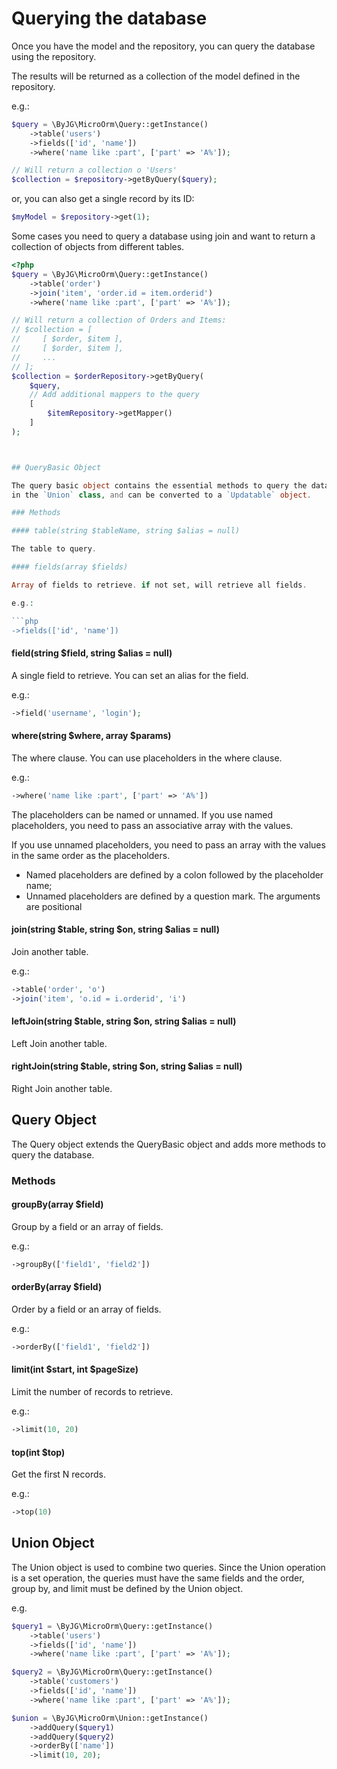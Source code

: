 # Querying the database

Once you have the model and the repository, you can query the database using the repository.

The results will be returned as a collection of the model defined in the repository.

e.g.:

```php
$query = \ByJG\MicroOrm\Query::getInstance()
    ->table('users')
    ->fields(['id', 'name'])
    ->where('name like :part', ['part' => 'A%']);

// Will return a collection o 'Users'
$collection = $repository->getByQuery($query);
```

or, you can also get a single record by its ID:

```php
$myModel = $repository->get(1);
```

Some cases you need to query a database using join and want to return a collection of objects from different tables.

```php
<?php
$query = \ByJG\MicroOrm\Query::getInstance()
    ->table('order')
    ->join('item', 'order.id = item.orderid')
    ->where('name like :part', ['part' => 'A%']);

// Will return a collection of Orders and Items:
// $collection = [
//     [ $order, $item ],
//     [ $order, $item ],
//     ...
// ];
$collection = $orderRepository->getByQuery(
    $query,
    // Add additional mappers to the query
    [
        $itemRepository->getMapper()
    ]
);



## QueryBasic Object

The query basic object contains the essential methods to query the database. It can be used 
in the `Union` class, and can be converted to a `Updatable` object.

### Methods

#### table(string $tableName, string $alias = null)

The table to query.

#### fields(array $fields)

Array of fields to retrieve. if not set, will retrieve all fields.

e.g.:

```php
->fields(['id', 'name'])
```

#### field(string $field, string $alias = null)

A single field to retrieve. You can set an alias for the field.

e.g.:

```php
->field('username', 'login');
```

#### where(string $where, array $params)

The where clause. You can use placeholders in the where clause.

e.g.:

```php
->where('name like :part', ['part' => 'A%'])
```

The placeholders can be named or unnamed. 
If you use named placeholders, you need to pass an associative array with the values.

If you use unnamed placeholders, you need to pass an array with the values in the same order as the placeholders.

* Named placeholders are defined by a colon followed by the placeholder name;
* Unnamed placeholders are defined by a question mark. The arguments are positional

#### join(string $table, string $on, string $alias = null)

Join another table.

e.g.:

```php
->table('order', 'o')
->join('item', 'o.id = i.orderid', 'i')
```

#### leftJoin(string $table, string $on, string $alias = null)

Left Join another table.

#### rightJoin(string $table, string $on, string $alias = null)

Right Join another table.

## Query Object

The Query object extends the QueryBasic object and adds more methods to query the database.

### Methods

#### groupBy(array $field)

Group by a field or an array of fields.

e.g.:

```php
->groupBy(['field1', 'field2'])
```

#### orderBy(array $field)

Order by a field or an array of fields.

e.g.:

```php
->orderBy(['field1', 'field2'])
```

#### limit(int $start, int $pageSize)

Limit the number of records to retrieve.

e.g.:

```php
->limit(10, 20)
```

#### top(int $top)

Get the first N records.

e.g.:

```php
->top(10)
```

## Union Object

The Union object is used to combine two queries. Since the Union operation is a set operation,
the queries must have the same fields and the order, group by, and limit must be defined by the
Union object.

e.g.

```php
$query1 = \ByJG\MicroOrm\Query::getInstance()
    ->table('users')
    ->fields(['id', 'name'])
    ->where('name like :part', ['part' => 'A%']);

$query2 = \ByJG\MicroOrm\Query::getInstance()
    ->table('customers')
    ->fields(['id', 'name'])
    ->where('name like :part', ['part' => 'A%']);

$union = \ByJG\MicroOrm\Union::getInstance()
    ->addQuery($query1)
    ->addQuery($query2)
    ->orderBy(['name'])
    ->limit(10, 20);
```








